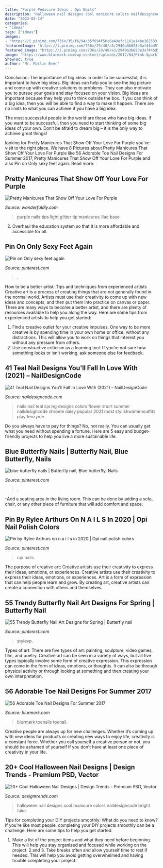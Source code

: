 ```yaml
---
title: "Purple Pedicure Ideas : Opi Nails"
description: "Halloween nail designs cool manicure colors naildesigncode bright fake"
date: "2023-02-14"
categories:
- "ideas"
tags: ["ideas"]
images:
- "https://i.pinimg.com/736x/35/f6/94/35f694f56c6a49efc1181e14be162533.jpg"
featuredImage: "https://i.pinimg.com/736x/29/40/a3/2940a3b623e3af44bd57dfbd9df30589.jpg"
featured_image: "https://i.pinimg.com/736x/29/40/a3/2940a3b623e3af44bd57dfbd9df30589.jpg"
image: "https://www.blurmark.com/wp-content/uploads/2017/04/Pink-Sparkle-Nails.jpg"
ShowToc: true
author: "Mr. Marlin Beer"
---
```



Conclusion: The importance of big ideas
In order to be successful, it is important to have big ideas. Big ideas can help you to see the big picture and come up with creative solutions to problems. They can also motivate you to pursue your goals and stay focused on your vision.
Big ideas are important because they help you to think outside the box. If you can think of a big idea, then you will be able to find a way to make it happen. There are no limits to what you can achieve if you have a big idea.

The most successful people in the world are those who have big ideas. If you want to be successful, then you need to start thinking of some big ideas of your own. Don’t be afraid to dream big – it is the only way to achieve great things!

	

		
looking for Pretty Manicures That Show Off Your Love For Purple you've visit to the right place. We have 8 Pictures about Pretty Manicures That Show Off Your Love For Purple like 56 Adorable Toe Nail Designs For Summer 2017, Pretty Manicures That Show Off Your Love For Purple and also Pin on Only sexy feet again. Read more:
		
    
## Pretty Manicures That Show Off Your Love For Purple

<img loading=lazy src="https://cdn.wonderfuldiy.com/wp-content/uploads/2016/04/Purple-nails-with-light-lilac-glitter-tips.jpg" onerror="this.onerror=null;this.src='https://tse1.mm.bing.net/th?id=OIP.749Dym97Rm2jBpbdwSD8BQHaHa&amp;pid=15.1';" alt="Pretty Manicures That Show Off Your Love For Purple">

_Source: wonderfuldiy.com_

>purple nails tips light glitter tip manicures lilac base. 

	

2. Overhaul the education system so that it is more affordable and accessible for all.

    
## Pin On Only Sexy Feet Again

<img loading=lazy src="https://i.pinimg.com/736x/35/f6/94/35f694f56c6a49efc1181e14be162533.jpg" onerror="this.onerror=null;this.src='https://tse2.mm.bing.net/th?id=OIP.Hmg2Fc5N3g7e877GlBS9rAHaN0&amp;pid=15.1';" alt="Pin on Only sexy feet again">

_Source: pinterest.com_

>. 

	

How to be a better artist: Tips and techniques from experienced artists
Creative art is a process of creating things that are not generally found in the normal world. Artists must use their creativity to come up with new ideas and concepts, and then put them into practice on canvas or paper. There are many ways to become a better artist, and there are plenty of resources available to help you along the way. Here are some tips from experienced artists to help you get started: 
1. Find a creative outlet for your creative impulses. One way to be more creative is by spending time in your own home or office, without any distractions. This will allow you to work on things that interest you without any pressure from others. 
2. Use constructive criticism as a learning tool. If you’re not sure how something looks or isn’t working, ask someone else for feedback.

    
## 41 Teal Nail Designs You&#039;ll Fall In Love With (2021) – NailDesignCode

<img loading=lazy src="https://naildesigncode.com/wp-content/uploads/2016/08/teal-nail-designs-1.jpg" onerror="this.onerror=null;this.src='https://tse4.mm.bing.net/th?id=OIP.0TPqkYhISNVhyf-OisGuWQHaJ4&amp;pid=15.1';" alt="41 Teal Nail Designs You&#039;ll Fall In Love With (2021) – NailDesignCode">

_Source: naildesigncode.com_

>nails nail teal spring designs colors flower short summer naildesigncode chrome daisy popular 2021 most stylishwomenoutfits play fenzyme. 

	

Do you always have to pay for things? No, not really. You can usually get what you need without spending a fortune. Here are 5 easy and budget-friendly projects to help you live a more sustainable life.

    
## Blue Butterfly Nails | Butterfly Nail, Blue Butterfly, Nails

<img loading=lazy src="https://i.pinimg.com/736x/7b/c7/f3/7bc7f3a8cd1373edcf8cf12a186ef72a.jpg" onerror="this.onerror=null;this.src='https://tse3.mm.bing.net/th?id=OIP.ceDNiPPZqmpKbIAkWvbQdgHaJ3&amp;pid=15.1';" alt="blue butterfly nails | Butterfly nail, Blue butterfly, Nails">

_Source: pinterest.com_

>. 

	

-Add a seating area in the living room. This can be done by adding a sofa, chair, or any other piece of furniture that will add comfort and space.

    
## Pin By Rylee Arthurs On N A I L S In 2020 | Opi Nail Polish Colors

<img loading=lazy src="https://i.pinimg.com/736x/29/40/a3/2940a3b623e3af44bd57dfbd9df30589.jpg" onerror="this.onerror=null;this.src='https://tse3.mm.bing.net/th?id=OIP.bUu2_NkAo0jZNXFKCDvhbwHaHa&amp;pid=15.1';" alt="Pin by Rylee Arthurs on n a i l s in 2020 | Opi nail polish colors">

_Source: pinterest.com_

>opi nails. 

	

The purpose of creative art: Creative artists use their creativity to express their ideas, emotions, or experiences.
Creative artists use their creativity to express their ideas, emotions, or experiences. Art is a form of expression that can help people learn and grow. By creating art, creative artists can create a connection with others and themselves.

    
## 55 Trendy Butterfly Nail Art Designs For Spring | Butterfly Nail

<img loading=lazy src="https://i.pinimg.com/736x/98/ec/71/98ec715f92e0ffe73107706492cdfa31.jpg" onerror="this.onerror=null;this.src='https://tse4.mm.bing.net/th?id=OIP.ijGC3f0yjxvOdkKpJUHE-AHaKE&amp;pid=15.1';" alt="55 Trendy Butterfly Nail Art Designs for Spring | Butterfly nail">

_Source: pinterest.com_

>stylevp. 

	

Types of art: There are five types of art: painting, sculpture, video games, film, and poetry.
Creative art can be seen in a variety of ways, but all five types typically involve some form of creative expression. This expression can come in the form of ideas, emotions, or thoughts. It can also be through physical activity or through looking at something and then creating your own interpretation.

    
## 56 Adorable Toe Nail Designs For Summer 2017

<img loading=lazy src="https://www.blurmark.com/wp-content/uploads/2017/04/Pink-Sparkle-Nails.jpg" onerror="this.onerror=null;this.src='https://tse3.mm.bing.net/th?id=OIP.AXSXTF7uPJc7vB44-FyeKgHaHa&amp;pid=15.1';" alt="56 Adorable Toe Nail Designs For Summer 2017">

_Source: blurmark.com_

>blurmark toenails toenail. 

	

Creative people are always up for new challenges. Whether it’s coming up with new ideas for products or creating new ways to enjoy life, creativity is a constant force. Whether you call yourself a creative person or not, you should be ashamed of yourself if you don’t have at least one piece of creativity in your life.

    
## 20+ Cool Halloween Nail Designs | Design Trends - Premium PSD, Vector

<img loading=lazy src="https://images.designtrends.com/wp-content/uploads/2015/10/26095031/Halloween-Nail-designs.jpg" onerror="this.onerror=null;this.src='https://tse1.mm.bing.net/th?id=OIP.BIRIOKrY6vG3HvhXGo31HgHaHa&amp;pid=15.1';" alt="20+ Cool Halloween Nail Designs | Design Trends - Premium PSD, Vector">

_Source: designtrends.com_

>halloween nail designs cool manicure colors naildesigncode bright fake. 

	

Tips for completing your DIY projects smoothly: What do you need to know?
If you're like most people, completing your DIY projects smoothly can be a challenge. Here are some tips to help you get started: 
1. Make a list of the project items and what they need before beginning. This will help you stay organized and focused while working on the project. 
2.аnd 3. Take breaks often and allow yourself time to rest if needed. This will help you avoid getting overwhelmed and having trouble completing your project.

